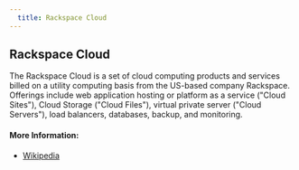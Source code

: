 ```yaml
---
  title: Rackspace Cloud
---
```

 ## Rackspace Cloud
 
 The Rackspace Cloud is a set of cloud computing products and services billed on a utility computing basis from the US-based company Rackspace. Offerings include web application hosting or platform as a service ("Cloud Sites"), Cloud Storage ("Cloud Files"), virtual private server ("Cloud Servers"), load balancers, databases, backup, and monitoring.
 #### More Information:
 <!-- Please add any articles you think might be helpful to read before writing the article -->
  * <a href='https://en.wikipedia.org/wiki/Rackspace_Cloud' target='_blank' rel='nofollow'>Wikipedia</a>
